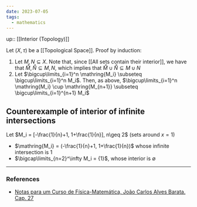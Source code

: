 ```yaml
---
date: 2023-07-05
tags:
  - mathematics
---
```

up:: [[Interior (Topology)]]

Let $(X, \tau)$ be a [[Topological Space]].
Proof by induction:
1. Let $M, N \subseteq X$. Note that, since [[All sets contain their interior]], we have that $\mathring{M}, \mathring{N} \subseteq M,N$, which implies that $\mathring{M} \cup \mathring{N} \subseteq M \cup N$
2. Let $\bigcup\limits_{i=1}^n \mathring{M_i} \subseteq \bigcup\limits_{i=1}^n M_i$. Then, as above, $\bigcup\limits_{i=1}^n \mathring{M_i} \cup \mathring{M_{n+1}} \subseteq \bigcup\limits_{i=1}^{n+1} M_i$

## Counterexample of interior of infinite intersections
Let $M_i = [-\frac{1}{n}+1, 1+\frac{1}{n}], n\geq 2$ (sets around $x=1$)
- $\mathring{M_i} = (-\frac{1}{n}+1, 1+\frac{1}{n})$ whose infinite intersection is ${1}$
- $\bigcap\limits_{n=2}^\infty M_i = {1}$, whose interior is $\emptyset$


---
### References
- [Notas para um Curso de Física-Matemática, João Carlos Alves Barata. Cap. 27](http://denebola.if.usp.br/~jbarata/Notas_de_aula/arquivos/nc-cap27.pdf)